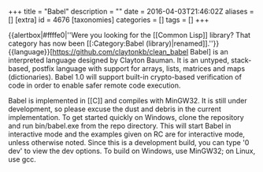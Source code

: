 +++
title = "Babel"
description = ""
date = 2016-04-03T21:46:02Z
aliases = []
[extra]
id = 4676
[taxonomies]
categories = []
tags = []
+++

{{alertbox|#ffffe0|''Were you looking for the [[Common Lisp]] library? That category has now been [[:Category:Babel (library)|renamed]].''}}
{{language}}[https://github.com/claytonkb/clean_babel Babel] is an interpreted language designed by Clayton Bauman. It is an untyped, stack-based, postfix language with support for arrays, lists, matrices and maps (dictionaries). Babel 1.0 will support built-in crypto-based verification of code in order to enable safer remote code execution.

Babel is implemented in [[C]] and compiles with MinGW32. It is still under development, so please excuse the dust and debris in the current implementation. To get started quickly on Windows, clone the repository and run bin/babel.exe from the repo directory. This will start Babel in interactive mode and the examples given on RC are for interactive mode, unless otherwise noted. Since this is a development build, you can type '0 dev' to view the dev options. To build on Windows, use MinGW32; on Linux, use gcc.
